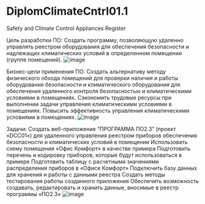 # DiplomClimateCntrl01.1
Safety and Climate Control Appliances Register

Цель разработки ПО: 
Создать программу, позволяющую удаленно управлять реестром оборудования для обеспечения безопасности и надлежащих климатических условий в определенном помещении (группе помещений). 
![image](https://github.com/svirtel/DiplomClimateCntrl01.1/assets/72022743/5ab703f0-27bf-47b7-8c1f-8b93a9365bc3)

Бизнес-цели применения ПО: 
Создать альтернативу методу физического обхода
помещений для проверки наличия и работы оборудования безопасности и климатического оборудования для обеспечения удаленного контроля безопасностью и климатическими условиями в помещениях.
Сэкономить трудовые ресурсы при выполнении задачи управления климатическими условиями в помещениях.
Повысить эффективность управления климатическими условиями в помещениях. 
![image](https://github.com/svirtel/DiplomClimateCntrl01.1/assets/72022743/464a1eca-c6e4-4e8c-9513-be57eec48ca2)

Задачи:
Создать веб-приложение “ПРОГРАММА ПО2.3” (проект «DCC01») для удаленного управления реестром приборов обеспечения безопасности и климатических условий в помещении
Использовать схему помещения «Офис Комфорт» в качестве примера
Подготовить перечень и кодировку приборов, которые будут использоваться в примере
Подготовить таблицу с расчетными значениями распределения приборов в «Офисе Комфорт»
Подключить базу данных для хранения и работы с данными реестра
Создать методы тестирования работы созданного приложения
Обеспечить возможность создавать, редактировать и хранить данные, вносимые в реестр программы «ПО2.3» 
![image](https://github.com/svirtel/DiplomClimateCntrl01.1/assets/72022743/ebf19798-ef18-4989-b5a8-332496f86b43)
